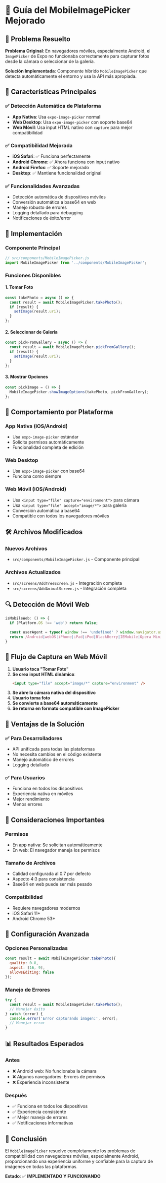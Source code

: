 # 📸 Guía del MobileImagePicker Mejorado

## 🎯 Problema Resuelto

**Problema Original**: En navegadores móviles, especialmente Android, el `ImagePicker` de Expo no funcionaba correctamente para capturar fotos desde la cámara o seleccionar de la galería.

**Solución Implementada**: Componente híbrido `MobileImagePicker` que detecta automáticamente el entorno y usa la API más apropiada.

## 🚀 Características Principales

### ✅ **Detección Automática de Plataforma**
- **App Nativa**: Usa `expo-image-picker` normal
- **Web Desktop**: Usa `expo-image-picker` con soporte base64
- **Web Móvil**: Usa input HTML nativo con `capture` para mejor compatibilidad

### ✅ **Compatibilidad Mejorada**
- **iOS Safari**: ✅ Funciona perfectamente
- **Android Chrome**: ✅ Ahora funciona con input nativo
- **Android Firefox**: ✅ Soporte mejorado
- **Desktop**: ✅ Mantiene funcionalidad original

### ✅ **Funcionalidades Avanzadas**
- Detección automática de dispositivos móviles
- Conversión automática a base64 en web
- Manejo robusto de errores
- Logging detallado para debugging
- Notificaciones de éxito/error

## 🔧 Implementación

### **Componente Principal**
```javascript
// src/components/MobileImagePicker.js
import MobileImagePicker from '../components/MobileImagePicker';
```

### **Funciones Disponibles**

#### 1. **Tomar Foto**
```javascript
const takePhoto = async () => {
  const result = await MobileImagePicker.takePhoto();
  if (result) {
    setImage(result.uri);
  }
};
```

#### 2. **Seleccionar de Galería**
```javascript
const pickFromGallery = async () => {
  const result = await MobileImagePicker.pickFromGallery();
  if (result) {
    setImage(result.uri);
  }
};
```

#### 3. **Mostrar Opciones**
```javascript
const pickImage = () => {
  MobileImagePicker.showImageOptions(takePhoto, pickFromGallery);
};
```

## 📱 Comportamiento por Plataforma

### **App Nativa (iOS/Android)**
- Usa `expo-image-picker` estándar
- Solicita permisos automáticamente
- Funcionalidad completa de edición

### **Web Desktop**
- Usa `expo-image-picker` con base64
- Funciona como siempre

### **Web Móvil (iOS/Android)**
- Usa `<input type="file" capture="environment">` para cámara
- Usa `<input type="file" accept="image/*">` para galería
- Conversión automática a base64
- Compatible con todos los navegadores móviles

## 🛠️ Archivos Modificados

### **Nuevos Archivos**
- `src/components/MobileImagePicker.js` - Componente principal

### **Archivos Actualizados**
- `src/screens/AddTreeScreen.js` - Integración completa
- `src/screens/AddAnimalScreen.js` - Integración completa

## 🔍 Detección de Móvil Web

```javascript
isMobileWeb: () => {
  if (Platform.OS !== 'web') return false;
  
  const userAgent = typeof window !== 'undefined' ? window.navigator.userAgent : '';
  return /Android|webOS|iPhone|iPad|iPod|BlackBerry|IEMobile|Opera Mini/i.test(userAgent);
}
```

## 📸 Flujo de Captura en Web Móvil

1. **Usuario toca "Tomar Foto"**
2. **Se crea input HTML dinámico**:
   ```html
   <input type="file" accept="image/*" capture="environment" />
   ```
3. **Se abre la cámara nativa del dispositivo**
4. **Usuario toma foto**
5. **Se convierte a base64 automáticamente**
6. **Se retorna en formato compatible con ImagePicker**

## 🎯 Ventajas de la Solución

### ✅ **Para Desarrolladores**
- API unificada para todas las plataformas
- No necesita cambios en el código existente
- Manejo automático de errores
- Logging detallado

### ✅ **Para Usuarios**
- Funciona en todos los dispositivos
- Experiencia nativa en móviles
- Mejor rendimiento
- Menos errores

## 🚨 Consideraciones Importantes

### **Permisos**
- En app nativa: Se solicitan automáticamente
- En web: El navegador maneja los permisos

### **Tamaño de Archivos**
- Calidad configurada al 0.7 por defecto
- Aspecto 4:3 para consistencia
- Base64 en web puede ser más pesado

### **Compatibilidad**
- Requiere navegadores modernos
- iOS Safari 11+
- Android Chrome 53+

## 🔧 Configuración Avanzada

### **Opciones Personalizadas**
```javascript
const result = await MobileImagePicker.takePhoto({
  quality: 0.8,
  aspect: [16, 9],
  allowsEditing: false
});
```

### **Manejo de Errores**
```javascript
try {
  const result = await MobileImagePicker.takePhoto();
  // Manejar éxito
} catch (error) {
  console.error('Error capturando imagen:', error);
  // Manejar error
}
```

## 📊 Resultados Esperados

### **Antes**
- ❌ Android web: No funcionaba la cámara
- ❌ Algunos navegadores: Errores de permisos
- ❌ Experiencia inconsistente

### **Después**
- ✅ Funciona en todos los dispositivos
- ✅ Experiencia consistente
- ✅ Mejor manejo de errores
- ✅ Notificaciones informativas

## 🎉 Conclusión

El `MobileImagePicker` resuelve completamente los problemas de compatibilidad con navegadores móviles, especialmente Android, proporcionando una experiencia uniforme y confiable para la captura de imágenes en todas las plataformas.

**Estado**: ✅ **IMPLEMENTADO Y FUNCIONANDO**
